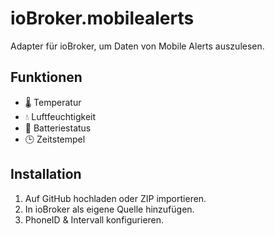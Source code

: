 # ioBroker.mobilealerts
Adapter für ioBroker, um Daten von Mobile Alerts auszulesen.
## Funktionen
- 🌡️ Temperatur
- 💧 Luftfeuchtigkeit
- 🔋 Batteriestatus
- 🕒 Zeitstempel
## Installation
1. Auf GitHub hochladen oder ZIP importieren.
2. In ioBroker als eigene Quelle hinzufügen.
3. PhoneID & Intervall konfigurieren.
